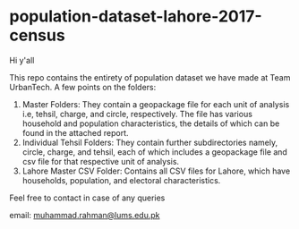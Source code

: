 # population-dataset-lahore-2017-census
Hi y'all

This repo contains the entirety of population dataset we have made at Team UrbanTech. A few points on the folders:
1. Master Folders: They contain a geopackage file for each unit of analysis i.e, tehsil, charge, and circle, respectively. The file has various household and population characteristics, the details of which can be found in the attached report.
2. Individual Tehsil Folders: They contain further subdirectories namely, circle, charge, and tehsil, each of which includes a geopackage file and csv file
for that respective unit of analysis.
3. Lahore Master CSV Folder: Contains all CSV files for Lahore, which have households, population, and electoral characteristics.

Feel free to contact in case of any queries

email: muhammad.rahman@lums.edu.pk
